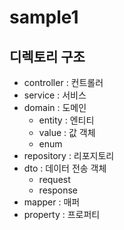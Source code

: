# sample1

## 디렉토리 구조

- controller : 컨트롤러
- service : 서비스
- domain : 도메인
    - entity : 엔티티
    - value : 값 객체
    - enum
- repository : 리포지토리
- dto : 데이터 전송 객체
    - request
    - response
- mapper : 매퍼
- property : 프로퍼티